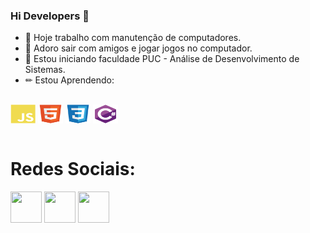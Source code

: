 ### Hi Developers 👋

- 🔭 Hoje trabalho com manutenção de computadores.
- 🌱 Adoro sair com amigos e jogar jogos no computador.
- 📖 Estou iniciando faculdade PUC - Análise de Desenvolvimento de Sistemas.
- ✏ Estou Aprendendo:


<div style="display: inline_block"><br>
  <img align="center" alt="Luiz-Js" height="30" width="40" src="https://raw.githubusercontent.com/devicons/devicon/master/icons/javascript/javascript-plain.svg">
  <img align="center" alt="Luiz-HTML" height="30" width="40" src="https://raw.githubusercontent.com/devicons/devicon/master/icons/html5/html5-original.svg">
  <img align="center" alt="Luiz-CSS" height="30" width="40" src="https://raw.githubusercontent.com/devicons/devicon/master/icons/css3/css3-original.svg">
  <img align="center" alt="Luiz-Csharp" height="30" width="40" src="https://raw.githubusercontent.com/devicons/devicon/master/icons/csharp/csharp-original.svg">
</div>

<br>

<h1>Redes Sociais:</h1>

<div> 
  <a href="https://www.instagram.com/luizgustavo.r.p/" target="_blank"><img src="https://cdn-icons-png.flaticon.com/128/1384/1384015.png" target="_blank" height="50" width="50"></a>
 	<a href="https://www.youtube.com/channel/UC_y5-DI_pz7ZR-8JPTJ5qTg"><img src="https://cdn-icons-png.flaticon.com/512/3669/3669688.png" target="_blank" height="50" width="50"></a>
  <a href="https://www.linkedin.com/in/gustavo-luiz-95b306181/" target="_blank"><img src="https://cdn-icons-png.flaticon.com/128/1384/1384014.png" target="_blank" height="50" width="50"></a> 
</div>
